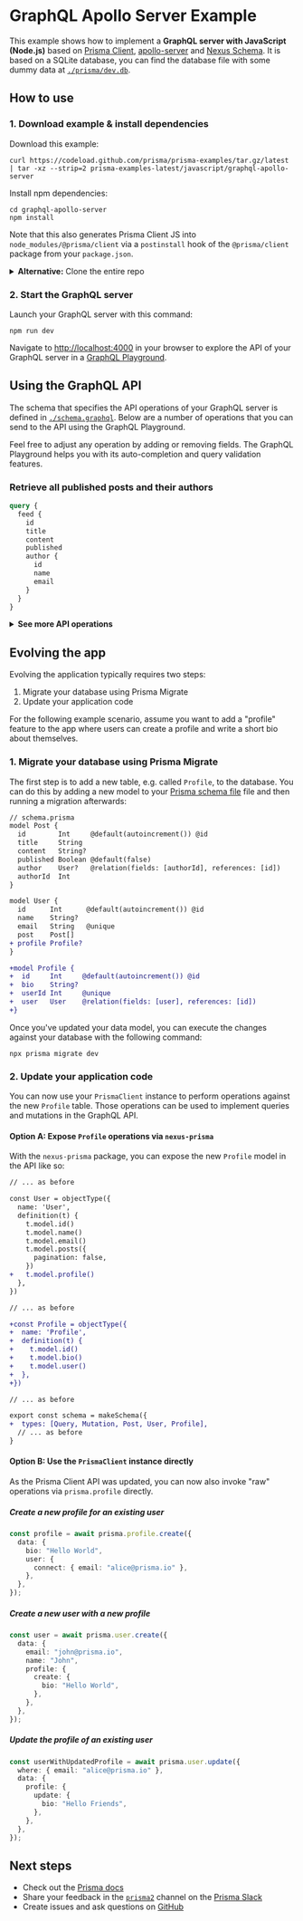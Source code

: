 # GraphQL Apollo Server Example

This example shows how to implement a **GraphQL server with JavaScript (Node.js)** based on [Prisma Client](https://www.prisma.io/docs/concepts/components/prisma-client), [apollo-server](https://www.apollographql.com/docs/apollo-server/) and [Nexus Schema](https://nxs.li/components/standalone/schema). It is based on a SQLite database, you can find the database file with some dummy data at [`./prisma/dev.db`](./prisma/dev.db).

## How to use

### 1. Download example & install dependencies

Download this example:

```
curl https://codeload.github.com/prisma/prisma-examples/tar.gz/latest | tar -xz --strip=2 prisma-examples-latest/javascript/graphql-apollo-server
```

Install npm dependencies:
```
cd graphql-apollo-server
npm install
```

Note that this also generates Prisma Client JS into `node_modules/@prisma/client` via a `postinstall` hook of the `@prisma/client` package from your `package.json`.

<Details><Summary><strong>Alternative:</strong> Clone the entire repo</Summary>

Clone this repository:

```
git clone git@github.com:prisma/prisma-examples.git --depth=1
```

Install npm dependencies:

```
cd prisma-examples/javascript/graphql-apollo-server
npm install
```

</Details>

### 2. Start the GraphQL server

Launch your GraphQL server with this command:

```
npm run dev
```

Navigate to [http://localhost:4000](http://localhost:4000) in your browser to explore the API of your GraphQL server in a [GraphQL Playground](https://github.com/prisma/graphql-playground).

## Using the GraphQL API

The schema that specifies the API operations of your GraphQL server is defined in [`./schema.graphql`](./schema.graphql). Below are a number of operations that you can send to the API using the GraphQL Playground.

Feel free to adjust any operation by adding or removing fields. The GraphQL Playground helps you with its auto-completion and query validation features.

### Retrieve all published posts and their authors

```graphql
query {
  feed {
    id
    title
    content
    published
    author {
      id
      name
      email
    }
  }
}
```

<Details><Summary><strong>See more API operations</strong></Summary>

### Create a new user

```graphql
mutation {
  signupUser(
    data: {
      name: "Sarah"
      email: "sarah@prisma.io"
    }
  ) {
    id
  }
}
```

### Create a new draft

```graphql
mutation {
  createDraft(
    title: "Join the Prisma Slack"
    content: "https://slack.prisma.io"
    authorEmail: "alice@prisma.io"
  ) {
    id
    published
  }
}
```

### Publish an existing draft

```graphql
mutation {
  publish(id: __POST_ID__) {
    id
    published
  }
}
```

> **Note**: You need to replace the `__POST_ID__`-placeholder with an actual `id` from a `Post` item. You can find one e.g. using the `filterPosts`-query.

### Search for posts with a specific title or content

```graphql
{
  filterPosts(searchString: "graphql") {
    id
    title
    content
    published
    author {
      id
      name
      email
    }
  }
}
```

### Retrieve a single post

```graphql
{
  post(where: { id: __POST_ID__ }) {
    id
    title
    content
    published
    author {
      id
      name
      email
    }
  }
}
```

> **Note**: You need to replace the `__POST_ID__`-placeholder with an actual `id` from a `Post` item. You can find one e.g. using the `filterPosts`-query.

### Delete a post

```graphql
mutation {
  deleteOnePost(where: {id: __POST_ID__})
  {
    id
  }
}
```

> **Note**: You need to replace the `__POST_ID__`-placeholder with an actual `id` from a `Post` item. You can find one e.g. using the `filterPosts`-query.

</Details>


## Evolving the app

Evolving the application typically requires two steps:

1. Migrate your database using Prisma Migrate
1. Update your application code

For the following example scenario, assume you want to add a "profile" feature to the app where users can create a profile and write a short bio about themselves.

### 1. Migrate your database using Prisma Migrate

The first step is to add a new table, e.g. called `Profile`, to the database. You can do this by adding a new model to your [Prisma schema file](./prisma/schema.prisma) file and then running a migration afterwards:

```diff
// schema.prisma
model Post {
  id        Int     @default(autoincrement()) @id
  title     String
  content   String?
  published Boolean @default(false)
  author    User?   @relation(fields: [authorId], references: [id])
  authorId  Int
}

model User {
  id      Int      @default(autoincrement()) @id 
  name    String? 
  email   String   @unique
  post    Post[]
+ profile Profile?
}

+model Profile {
+  id     Int     @default(autoincrement()) @id
+  bio    String?
+  userId Int     @unique
+  user   User    @relation(fields: [user], references: [id])
+}
```

Once you've updated your data model, you can execute the changes against your database with the following command:

```
npx prisma migrate dev
```

### 2. Update your application code

You can now use your `PrismaClient` instance to perform operations against the new `Profile` table. Those operations can be used to implement queries and mutations in the GraphQL API.

#### Option A: Expose `Profile` operations via `nexus-prisma`

With the `nexus-prisma` package, you can expose the new `Profile` model in the API like so:

```diff
// ... as before

const User = objectType({
  name: 'User',
  definition(t) {
    t.model.id()
    t.model.name()
    t.model.email()
    t.model.posts({
      pagination: false,
    })
+   t.model.profile()
  },
})

// ... as before

+const Profile = objectType({
+  name: 'Profile',
+  definition(t) {
+    t.model.id()
+    t.model.bio()
+    t.model.user()
+  },
+})

// ... as before

export const schema = makeSchema({
+  types: [Query, Mutation, Post, User, Profile],
  // ... as before
}
```

#### Option B: Use the `PrismaClient` instance directly

As the Prisma Client API was updated, you can now also invoke "raw" operations via `prisma.profile` directly.

##### Create a new profile for an existing user

```ts
const profile = await prisma.profile.create({
  data: {
    bio: "Hello World",
    user: {
      connect: { email: "alice@prisma.io" },
    },
  },
});
```

##### Create a new user with a new profile

```ts
const user = await prisma.user.create({
  data: {
    email: "john@prisma.io",
    name: "John",
    profile: {
      create: {
        bio: "Hello World",
      },
    },
  },
});
```

##### Update the profile of an existing user

```ts
const userWithUpdatedProfile = await prisma.user.update({
  where: { email: "alice@prisma.io" },
  data: {
    profile: {
      update: {
        bio: "Hello Friends",
      },
    },
  },
});
```


## Next steps

- Check out the [Prisma docs](https://www.prisma.io/docs)
- Share your feedback in the [`prisma2`](https://prisma.slack.com/messages/CKQTGR6T0/) channel on the [Prisma Slack](https://slack.prisma.io/)
- Create issues and ask questions on [GitHub](https://github.com/prisma/prisma/)

